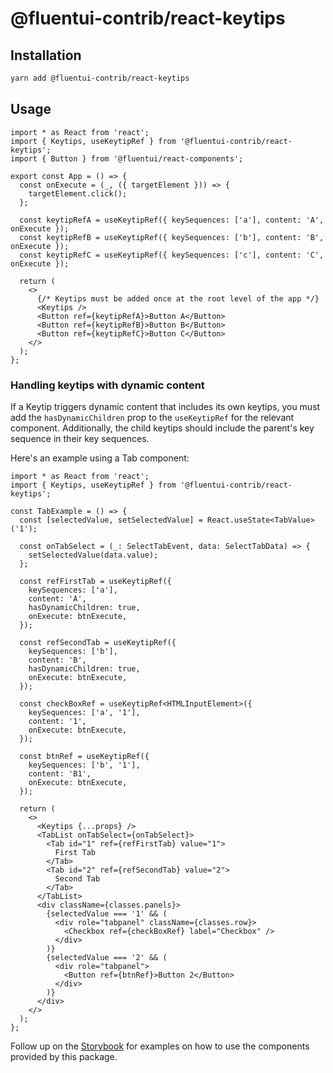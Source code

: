# @fluentui-contrib/react-keytips

## Installation

```bash
yarn add @fluentui-contrib/react-keytips
```

## Usage

```tsx
import * as React from 'react';
import { Keytips, useKeytipRef } from '@fluentui-contrib/react-keytips';
import { Button } from '@fluentui/react-components';

export const App = () => {
  const onExecute = (_, ({ targetElement })) => {
    targetElement.click();
  };

  const keytipRefA = useKeytipRef({ keySequences: ['a'], content: 'A', onExecute });
  const keytipRefB = useKeytipRef({ keySequences: ['b'], content: 'B', onExecute });
  const keytipRefC = useKeytipRef({ keySequences: ['c'], content: 'C', onExecute });

  return (
    <>
      {/* Keytips must be added once at the root level of the app */}
      <Keytips />
      <Button ref={keytipRefA}>Button A</Button>
      <Button ref={keytipRefB}>Button B</Button>
      <Button ref={keytipRefC}>Button C</Button>
    </>
  );
};
```

### Handling keytips with dynamic content

If a Keytip triggers dynamic content that includes its own keytips, you must add the `hasDynamicChildren` prop to the `useKeytipRef` for the relevant component. Additionally, the child keytips should include the parent's key sequence in their key sequences.

Here's an example using a Tab component:

```tsx
import * as React from 'react';
import { Keytips, useKeytipRef } from '@fluentui-contrib/react-keytips';

const TabExample = () => {
  const [selectedValue, setSelectedValue] = React.useState<TabValue>('1');

  const onTabSelect = (_: SelectTabEvent, data: SelectTabData) => {
    setSelectedValue(data.value);
  };

  const refFirstTab = useKeytipRef({
    keySequences: ['a'],
    content: 'A',
    hasDynamicChildren: true,
    onExecute: btnExecute,
  });

  const refSecondTab = useKeytipRef({
    keySequences: ['b'],
    content: 'B',
    hasDynamicChildren: true,
    onExecute: btnExecute,
  });

  const checkBoxRef = useKeytipRef<HTMLInputElement>({
    keySequences: ['a', '1'],
    content: '1',
    onExecute: btnExecute,
  });

  const btnRef = useKeytipRef({
    keySequences: ['b', '1'],
    content: 'B1',
    onExecute: btnExecute,
  });

  return (
    <>
      <Keytips {...props} />
      <TabList onTabSelect={onTabSelect}>
        <Tab id="1" ref={refFirstTab} value="1">
          First Tab
        </Tab>
        <Tab id="2" ref={refSecondTab} value="2">
          Second Tab
        </Tab>
      </TabList>
      <div className={classes.panels}>
        {selectedValue === '1' && (
          <div role="tabpanel" className={classes.row}>
            <Checkbox ref={checkBoxRef} label="Checkbox" />
          </div>
        )}
        {selectedValue === '2' && (
          <div role="tabpanel">
            <Button ref={btnRef}>Button 2</Button>
          </div>
        )}
      </div>
    </>
  );
};
```

Follow up on the [Storybook](https://microsoft.github.io/fluentui-contrib/react-keytips) for examples on how to use the components provided by this package.
